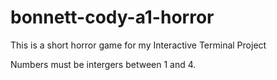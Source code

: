 # bonnett-cody-a1-horror
This is a short horror game for my Interactive Terminal Project

Numbers must be intergers between 1 and 4.